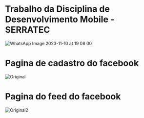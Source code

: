 # Trabalho da Disciplina de Desenvolvimento Mobile - SERRATEC
![WhatsApp Image 2023-11-10 at 19 08 00](https://github.com/EduardoAguiar15/clone-facebook/assets/102193278/06372e95-9d05-4f28-9746-d7ecceb781a8)

# Pagina de cadastro do facebook

![Original](https://github.com/EduardoAguiar15/clone-facebook/assets/102193278/d2f94ee4-3d5f-4c0f-9194-0141e9ebd097)

# Pagina do feed do facebook

![Original2](https://github.com/EduardoAguiar15/clone-facebook/assets/102193278/5cffe718-88ce-4377-bcb2-9c3e71199b8c)
